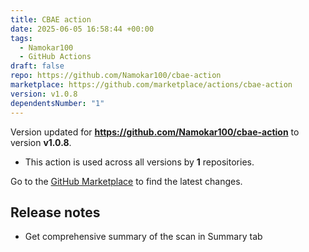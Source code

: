 ```yaml
---
title: CBAE action
date: 2025-06-05 16:58:44 +00:00
tags:
  - Namokar100
  - GitHub Actions
draft: false
repo: https://github.com/Namokar100/cbae-action
marketplace: https://github.com/marketplace/actions/cbae-action
version: v1.0.8
dependentsNumber: "1"
---
```



Version updated for **https://github.com/Namokar100/cbae-action** to version **v1.0.8**.
- This action is used across all versions by **1** repositories.

Go to the [GitHub Marketplace](https://github.com/marketplace/actions/cbae-action) to find the latest changes.

## Release notes

- Get comprehensive summary of the scan in Summary tab
